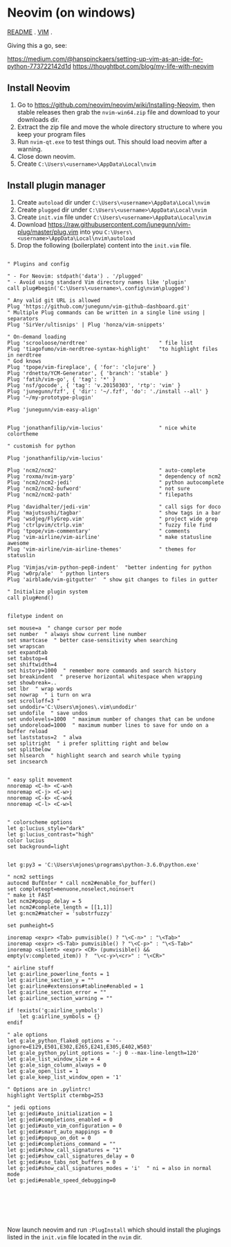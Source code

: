 # Neovim (on windows)

[README](README.md) .
[VIM](vim.md) .

Giving this a go, see:

https://medium.com/@hanspinckaers/setting-up-vim-as-an-ide-for-python-773722142d1d
https://thoughtbot.com/blog/my-life-with-neovim

## Install Neovim

1. Go to https://github.com/neovim/neovim/wiki/Installing-Neovim, then stable releases then grab the `nvim-win64.zip` file and download to your downloads dir.
2. Extract the zip file and move the whole directory structure to where you keep your program files
3. Run `nvim-qt.exe` to test things out. This should load neovim after a warning.
4. Close down neovim.
5. Create `C:\Users\<username>\AppData\Local\nvim`

## Install plugin manager

1. Create `autoload` dir under `C:\Users\<username>\AppData\Local\nvim` 
2. Create `plugged` dir under `C:\Users\<username>\AppData\Local\nvim` 
3. Create `init.vim` file under `C:\Users\<username>\AppData\Local\nvim`
4. Download https://raw.githubusercontent.com/junegunn/vim-plug/master/plug.vim into you `C:\Users\<username>\AppData\Local\nvim\autoload`
5. Drop the following (boilerplate) content into the `init.vim` file.

```

" Plugins and config

" - For Neovim: stdpath('data') . '/plugged'
" - Avoid using standard Vim directory names like 'plugin'
call plug#begin('C:\Users\<username>\.config\nvim\plugged')

" Any valid git URL is allowed
Plug 'https://github.com/junegunn/vim-github-dashboard.git'
" Multiple Plug commands can be written in a single line using | separators
Plug 'SirVer/ultisnips' | Plug 'honza/vim-snippets'

" On-demand loading
Plug 'scrooloose/nerdtree'                       " file list
Plug 'tiagofumo/vim-nerdtree-syntax-highlight'   "to highlight files in nerdtree
" God knows
Plug 'tpope/vim-fireplace', { 'for': 'clojure' }
Plug 'rdnetto/YCM-Generator', { 'branch': 'stable' }
Plug 'fatih/vim-go', { 'tag': '*' }
Plug 'nsf/gocode', { 'tag': 'v.20150303', 'rtp': 'vim' }
Plug 'junegunn/fzf', { 'dir': '~/.fzf', 'do': './install --all' }
Plug '~/my-prototype-plugin'

Plug 'junegunn/vim-easy-align'          


Plug 'jonathanfilip/vim-lucius'                  " nice white colortheme

" customish for python

Plug 'jonathanfilip/vim-lucius'

Plug 'ncm2/ncm2'                                 " auto-complete 
Plug 'roxma/nvim-yarp'                           " dependency of ncm2
Plug 'ncm2/ncm2-jedi'                            " python autocomplete
Plug 'ncm2/ncm2-bufword'                         " not sure
Plug 'ncm2/ncm2-path'                            " filepaths

Plug 'davidhalter/jedi-vim'                      " call sigs for doco
Plug 'majutsushi/tagbar'                         " show tags in a bar
Plug 'wsdjeg/FlyGrep.vim'                        " project wide grep
Plug 'ctrlpvim/ctrlp.vim'                        " fuzzy file find
Plug 'tpope/vim-commentary'                      " comments
Plug 'vim-airline/vim-airline'                   " make statusline awesome
Plug 'vim-airline/vim-airline-themes'            " themes for statuslin

Plug 'Vimjas/vim-python-pep8-indent'  "better indenting for python
Plug 'w0rp/ale'  " python linters
Plug 'airblade/vim-gitgutter'  " show git changes to files in gutter

" Initialize plugin system
call plug#end()


filetype indent on

set mouse=a  " change cursor per mode
set number  " always show current line number
set smartcase  " better case-sensitivity when searching
set wrapscan  
set expandtab
set tabstop=4
set shiftwidth=4
set history=1000  " remember more commands and search history
set breakindent  " preserve horizontal whitespace when wrapping
set showbreak=..
set lbr  " wrap words
set nowrap  " i turn on wra
set scrolloff=3 "
set undodir='C:\Users\mjones\.vim\undodir'
set undofile  " save undos
set undolevels=1000  " maximum number of changes that can be undone
set undoreload=1000  " maximum number lines to save for undo on a buffer reload
set laststatus=2  " alwa
set splitright  " i prefer splitting right and below
set splitbelow
set hlsearch  " highlight search and search while typing
set incsearch


" easy split movement
nnoremap <C-h> <C-w>h
nnoremap <C-j> <C-w>j
nnoremap <C-k> <C-w>k
nnoremap <C-l> <C-w>l


" colorscheme options
let g:lucius_style="dark"
let g:lucius_contrast="high"
color lucius
set background=light


let g:py3 = 'C:\Users\mjones\programs\python-3.6.0\python.exe'

" ncm2 settings
autocmd BufEnter * call ncm2#enable_for_buffer()
set completeopt=menuone,noselect,noinsert
" make it FAST
let ncm2#popup_delay = 5
let ncm2#complete_length = [[1,1]]
let g:ncm2#matcher = 'substrfuzzy'

set pumheight=5

inoremap <expr> <Tab> pumvisible() ? "\<C-n>" : "\<Tab>"
inoremap <expr> <S-Tab> pumvisible() ? "\<C-p>" : "\<S-Tab>"
inoremap <silent> <expr> <CR> (pumvisible() && empty(v:completed_item)) ?  "\<c-y>\<cr>" : "\<CR>"

" airline stuff
let g:airline_powerline_fonts = 1
let g:airline_section_y = ""
let g:airline#extensions#tabline#enabled = 1
let g:airline_section_error = ""
let g:airline_section_warning = ""

if !exists('g:airline_symbols')
    let g:airline_symbols = {}
endif

" ale options
let g:ale_python_flake8_options = '--ignore=E129,E501,E302,E265,E241,E305,E402,W503'
let g:ale_python_pylint_options = '-j 0 --max-line-length=120'
let g:ale_list_window_size = 4
let g:ale_sign_column_always = 0
let g:ale_open_list = 1
let g:ale_keep_list_window_open = '1'

" Options are in .pylintrc!
highlight VertSplit ctermbg=253

" jedi options
let g:jedi#auto_initialization = 1
let g:jedi#completions_enabled = 0
let g:jedi#auto_vim_configuration = 0
let g:jedi#smart_auto_mappings = 0
let g:jedi#popup_on_dot = 0
let g:jedi#completions_command = ""
let g:jedi#show_call_signatures = "1"
let g:jedi#show_call_signatures_delay = 0
let g:jedi#use_tabs_not_buffers = 0
let g:jedi#show_call_signatures_modes = 'i'  " ni = also in normal mode
let g:jedi#enable_speed_debugging=0







```

Now launch neovim and run `:PlugInstall` which should install the plugings listed in the `init.vim` file located in the `nvim` dir.

